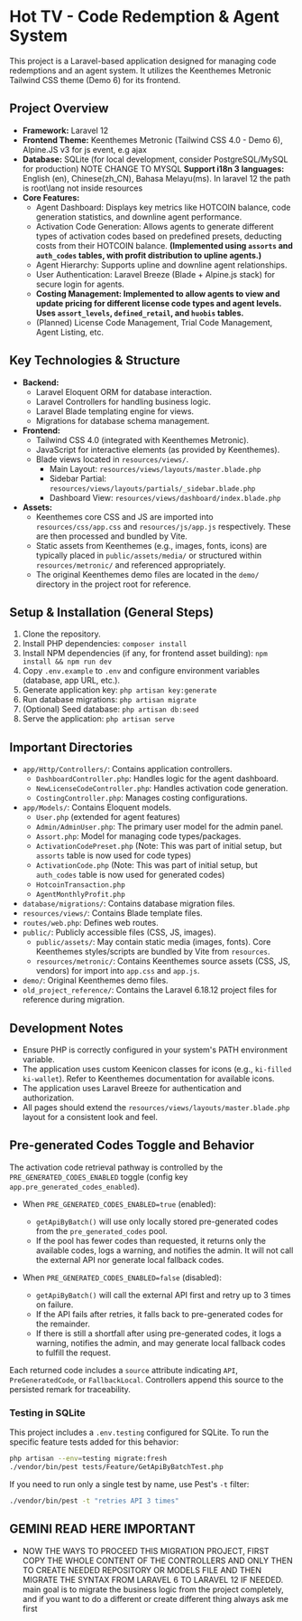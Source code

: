 # Hot TV - Code Redemption & Agent System

This project is a Laravel-based application designed for managing code redemptions and an agent system. It utilizes the Keenthemes Metronic Tailwind CSS theme (Demo 6) for its frontend. 

## Project Overview

*   **Framework:** Laravel 12
*   **Frontend Theme:** Keenthemes Metronic (Tailwind CSS 4.0 - Demo 6), Alpine.JS v3 for js event, e.g ajax
*   **Database:** SQLite (for local development, consider PostgreSQL/MySQL for production) NOTE CHANGE TO MYSQL
    **Support i18n 3 languages:** English (en), Chinese(zh_CN), Bahasa Melayu(ms). In laravel 12 the path is root\lang not inside resources
*   **Core Features:**
    *   Agent Dashboard: Displays key metrics like HOTCOIN balance, code generation statistics, and downline agent performance.
    *   Activation Code Generation: Allows agents to generate different types of activation codes based on predefined presets, deducting costs from their HOTCOIN balance. **(Implemented using `assorts` and `auth_codes` tables, with profit distribution to upline agents.)**
    *   Agent Hierarchy: Supports upline and downline agent relationships.
    *   User Authentication: Laravel Breeze (Blade + Alpine.js stack) for secure login for agents.
    *   **Costing Management: Implemented to allow agents to view and update pricing for different license code types and agent levels. Uses `assort_levels`, `defined_retail`, and `huobis` tables.**
    *   (Planned) License Code Management, Trial Code Management, Agent Listing, etc.

## Key Technologies & Structure

*   **Backend:**
    *   Laravel Eloquent ORM for database interaction.
    *   Laravel Controllers for handling business logic.
    *   Laravel Blade templating engine for views.
    *   Migrations for database schema management.
*   **Frontend:**
    *   Tailwind CSS 4.0 (integrated with Keenthemes Metronic).
    *   JavaScript for interactive elements (as provided by Keenthemes).
    *   Blade views located in `resources/views/`.
        *   Main Layout: `resources/views/layouts/master.blade.php`
        *   Sidebar Partial: `resources/views/layouts/partials/_sidebar.blade.php`
        *   Dashboard View: `resources/views/dashboard/index.blade.php`
*   **Assets:**
    *   Keenthemes core CSS and JS are imported into `resources/css/app.css` and `resources/js/app.js` respectively. These are then processed and bundled by Vite.
    *   Static assets from Keenthemes (e.g., images, fonts, icons) are typically placed in `public/assets/media/` or structured within `resources/metronic/` and referenced appropriately.
    *   The original Keenthemes demo files are located in the `demo/` directory in the project root for reference.

## Setup & Installation (General Steps)

1.  Clone the repository.
2.  Install PHP dependencies: `composer install`
3.  Install NPM dependencies (if any, for frontend asset building): `npm install && npm run dev`
4.  Copy `.env.example` to `.env` and configure environment variables (database, app URL, etc.).
5.  Generate application key: `php artisan key:generate`
6.  Run database migrations: `php artisan migrate`
7.  (Optional) Seed database: `php artisan db:seed`
8.  Serve the application: `php artisan serve`

## Important Directories

*   `app/Http/Controllers/`: Contains application controllers.
    *   `DashboardController.php`: Handles logic for the agent dashboard.
    *   `NewLicenseCodeController.php`: Handles activation code generation.
    *   `CostingController.php`: Manages costing configurations.
*   `app/Models/`: Contains Eloquent models.
    *   `User.php` (extended for agent features)
    *   `Admin/AdminUser.php`: The primary user model for the admin panel.
    *   `Assort.php`: Model for managing code types/packages.
    *   `ActivationCodePreset.php` (Note: This was part of initial setup, but `assorts` table is now used for code types)
    *   `ActivationCode.php` (Note: This was part of initial setup, but `auth_codes` table is now used for generated codes)
    *   `HotcoinTransaction.php`
    *   `AgentMonthlyProfit.php`
*   `database/migrations/`: Contains database migration files.
*   `resources/views/`: Contains Blade template files.
*   `routes/web.php`: Defines web routes.
*   `public/`: Publicly accessible files (CSS, JS, images).
    *   `public/assets/`: May contain static media (images, fonts). Core Keenthemes styles/scripts are bundled by Vite from `resources`.
    *   `resources/metronic/`: Contains Keenthemes source assets (CSS, JS, vendors) for import into `app.css` and `app.js`.
*   `demo/`: Original Keenthemes demo files.
*   `old_project_reference/`: Contains the Laravel 6.18.12 project files for reference during migration.

## Development Notes

*   Ensure PHP is correctly configured in your system's PATH environment variable.
*   The application uses custom Keenicon classes for icons (e.g., `ki-filled ki-wallet`). Refer to Keenthemes documentation for available icons.
*   The application uses Laravel Breeze for authentication and authorization.
*   All pages should extend the `resources/views/layouts/master.blade.php` layout for a consistent look and feel.

## Pre-generated Codes Toggle and Behavior

The activation code retrieval pathway is controlled by the `PRE_GENERATED_CODES_ENABLED` toggle (config key `app.pre_generated_codes_enabled`).

- When `PRE_GENERATED_CODES_ENABLED=true` (enabled):
    - `getApiByBatch()` will use only locally stored pre-generated codes from the `pre_generated_codes` pool.
    - If the pool has fewer codes than requested, it returns only the available codes, logs a warning, and notifies the admin. It will not call the external API nor generate local fallback codes.

- When `PRE_GENERATED_CODES_ENABLED=false` (disabled):
    - `getApiByBatch()` will call the external API first and retry up to 3 times on failure.
    - If the API fails after retries, it falls back to pre-generated codes for the remainder.
    - If there is still a shortfall after using pre-generated codes, it logs a warning, notifies the admin, and may generate local fallback codes to fulfill the request.

Each returned code includes a `source` attribute indicating `API`, `PreGeneratedCode`, or `FallbackLocal`. Controllers append this source to the persisted remark for traceability.

### Testing in SQLite

This project includes a `.env.testing` configured for SQLite. To run the specific feature tests added for this behavior:

```bash
php artisan --env=testing migrate:fresh
./vendor/bin/pest tests/Feature/GetApiByBatchTest.php
```

If you need to run only a single test by name, use Pest's `-t` filter:

```bash
./vendor/bin/pest -t "retries API 3 times"
```

## GEMINI READ HERE IMPORTANT
* NOW THE WAYS TO PROCEED THIS MIGRATION PROJECT, FIRST COPY THE WHOLE CONTENT OF THE CONTROLLERS AND ONLY THEN TO CREATE NEEDED REPOSITORY OR MODELS FILE AND THEN MIGRATE THE SYNTAX FROM LARAVEL 6 TO LARAVEL 12 IF NEEDED. main goal is to migrate the business logic from the project completely, and if you want to do a different or create different thing always ask me first
